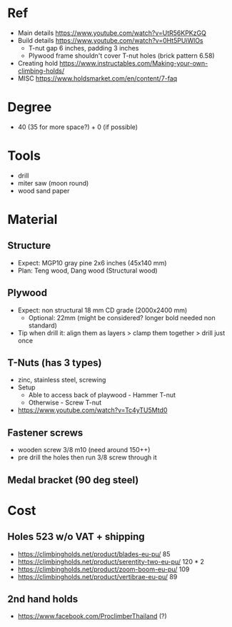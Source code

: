 # Ref
- Main details https://www.youtube.com/watch?v=UtR56KPKzGQ
- Build details https://www.youtube.com/watch?v=0Ht5PUiWlOs
  - T-nut gap 6 inches, padding 3 inches
  - Plywood frame shouldn't cover T-nut holes (brick pattern 6.58)
- Creating hold https://www.instructables.com/Making-your-own-climbing-holds/
- MISC https://www.holdsmarket.com/en/content/7-faq

# Degree
  - 40 (35 for more space?) + 0 (if possible)

# Tools
  - drill
  - miter saw (moon round)
  - wood sand paper

# Material
## Structure
  - Expect: MGP10 gray pine 2x6 inches (45x140 mm)
  - Plan: Teng wood, Dang wood (Structural wood)
## Plywood
  - Expect: non structural 18 mm CD grade (2000x2400 mm)
    - Optional: 22mm (might be considered? longer bold needed non standard)
  - Tip when drill it: align them as layers > clamp them together > drill just once
## T-Nuts (has 3 types)
  - zinc, stainless steel, screwing
  - Setup
    - Able to access back of playwood - Hammer T-nut
    - Otherwise - Screw T-nut
  - https://www.youtube.com/watch?v=Tc4yTU5Mtd0
## Fastener screws
  - wooden screw 3/8 m10 (need around 150++)
  - pre drill the holes then run 3/8 screw through it
## Medal bracket (90 deg steel)

# Cost
## Holes 523 w/o VAT + shipping
- https://climbingholds.net/product/blades-eu-pu/ 85
- https://climbingholds.net/product/serentity-two-eu-pu/ 120 * 2
- https://climbingholds.net/product/zoom-boom-eu-pu/ 109
- https://climbingholds.net/product/vertibrae-eu-pu/ 89

## 2nd hand holds
- https://www.facebook.com/ProclimberThailand (?)

